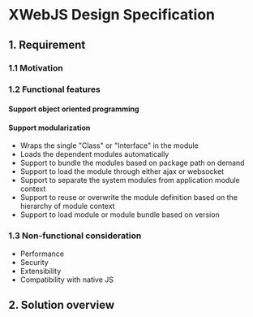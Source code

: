 [![<xwebjs>](https://circleci.com/gh/xwebjs/xwebjs-lang.svg?style=svg)](https://circleci.com/gh/xwebjs/xwebjs-lang)

# XWebJS Design Specification
## 1. Requirement
### 1.1 Motivation
### 1.2 Functional features
#### Support object oriented programming
#### Support modularization 
* Wraps the single "Class" or "Interface" in the module
* Loads the dependent modules automatically
* Support to bundle the modules based on package path on demand
* Support to load the module through either ajax or websocket
* Support to separate the system modules from application module context
* Support to reuse or overwrite the module definition based on the hierarchy of module context
* Support to load module or module bundle based on version

### 1.3 Non-functional consideration
* Performance
* Security
* Extensibility
* Compatibility with native JS
## 2. Solution overview
